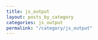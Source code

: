 ```yaml
---
title: js_output
layout: posts_by_category
categories: js_output
permalink: "/category/js_output"
---
```


